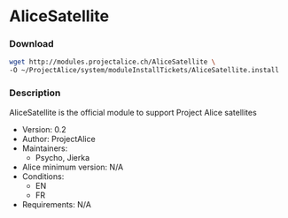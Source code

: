 # AliceSatellite

### Download
```bash
wget http://modules.projectalice.ch/AliceSatellite \
-O ~/ProjectAlice/system/moduleInstallTickets/AliceSatellite.install
```

### Description
AliceSatellite is the official module to support Project Alice satellites

- Version: 0.2
- Author: ProjectAlice
- Maintainers:
  - Psycho, Jierka
- Alice minimum version: N/A
- Conditions:
  - EN
  - FR
- Requirements: N/A
